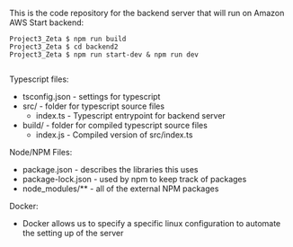 This is the code repository for the backend server that will run on Amazon AWS
Start backend:
```
Project3_Zeta $ npm run build
Project3_Zeta $ cd backend2
Project3_Zeta $ npm run start-dev & npm run dev


```
Typescript files:
* tsconfig.json - settings for typescript
* src/ - folder for typescript source files
    * index.ts - Typescript entrypoint for backend server
* build/ - folder for compiled typescript source files
    * index.js - Compiled version of src/index.ts


Node/NPM Files:
* package.json - describes the libraries this uses
* package-lock.json - used by npm to keep track of packages
* node_modules/** - all of the external NPM packages

Docker:
* Docker allows us to specify a specific linux configuration to automate the setting up of the server

